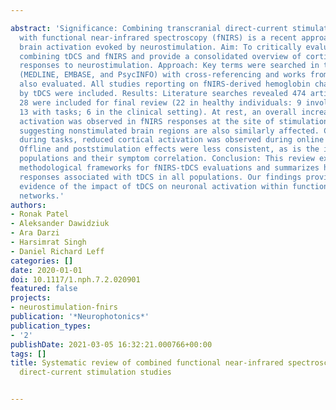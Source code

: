 ---
abstract: 'Significance: Combining transcranial direct-current stimulation (tDCS)
  with functional near-infrared spectroscopy (fNIRS) is a recent approach to exploring
  brain activation evoked by neurostimulation. Aim: To critically evaluate studies
  combining tDCS and fNIRS and provide a consolidated overview of cortical hemodynamic
  responses to neurostimulation. Approach: Key terms were searched in three databases
  (MEDLINE, EMBASE, and PsycINFO) with cross-referencing and works from Google Scholar
  also evaluated. All studies reporting on fNIRS-derived hemoglobin changes evoked
  by tDCS were included. Results: Literature searches revealed 474 articles, of which
  28 were included for final review (22 in healthy individuals: 9 involving rest and
  13 with tasks; 6 in the clinical setting). At rest, an overall increase in cortical
  activation was observed in fNIRS responses at the site of stimulation, with evidence
  suggesting nonstimulated brain regions are also similarly affected. Conversely,
  during tasks, reduced cortical activation was observed during online stimulation.
  Offline and poststimulation effects were less consistent, as is the impact on clinical
  populations and their symptom correlation. Conclusion: This review explores the
  methodological frameworks for fNIRS-tDCS evaluations and summarizes hemodynamic
  responses associated with tDCS in all populations. Our findings provide further
  evidence of the impact of tDCS on neuronal activation within functionally connected
  networks.'
authors:
- Ronak Patel
- Aleksander Dawidziuk
- Ara Darzi
- Harsimrat Singh
- Daniel Richard Leff
categories: []
date: 2020-01-01
doi: 10.1117/1.nph.7.2.020901
featured: false
projects:
- neurostimulation-fnirs
publication: '*Neurophotonics*'
publication_types:
- '2'
publishDate: 2021-03-05 16:32:21.000766+00:00
tags: []
title: Systematic review of combined functional near-infrared spectroscopy and transcranial
  direct-current stimulation studies

---
